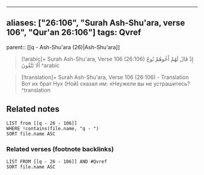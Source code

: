 
---
aliases: ["26:106", "Surah Ash-Shu'ara, verse 106", "Qur'an 26:106"]
tags: Qvref
---

parent:: [[q - Ash-Shu'ara (26)|Ash-Shu'ara]]

> [!arabic]+ Surah Ash-Shu'ara, Verse 106 (26:106)
> <span class="quran-arabic">إِذْ قَالَ لَهُمْ أَخُوهُمْ نُوحٌ أَلَا تَتَّقُونَ</span>
^arabic

> [!translation]+ Surah Ash-Shu'ara, Verse 106 (26:106) - Translation
> Вот их брат Нух (Ной) сказал им: «Неужели вы не устрашитесь?
^translation



## Related notes
```dataview
LIST from [[q - 26 - 106]]
WHERE !contains(file.name, "q - ")
SORT file.name ASC
```

### Related verses (footnote backlinks)
```dataview
LIST FROM [[q - 26 - 106]] AND #Qvref
SORT file.name ASC
```

